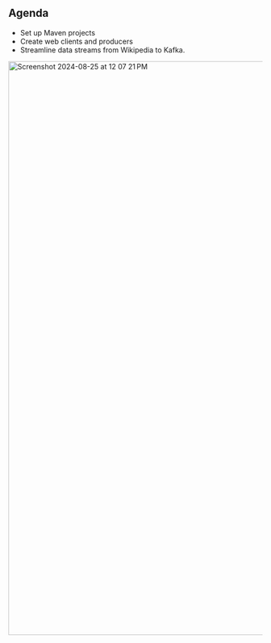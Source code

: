 ## Agenda

- Set up Maven projects
- Create web clients and producers
- Streamline data streams from Wikipedia to Kafka.

<img width="1138" alt="Screenshot 2024-08-25 at 12 07 21 PM" src="https://github.com/user-attachments/assets/30f3b835-4b6d-4ab0-88ee-b0cfbb68eff7">

